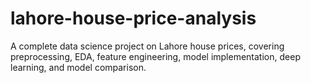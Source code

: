 # lahore-house-price-analysis
A complete data science project on Lahore house prices, covering preprocessing, EDA, feature engineering, model implementation, deep learning, and model comparison.
